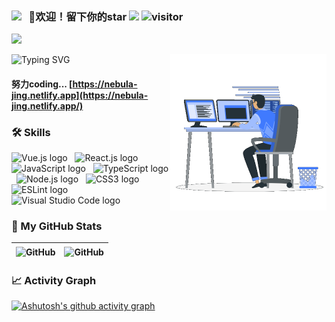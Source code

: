 ### <img src="https://emojis.slackmojis.com/emojis/images/1621024394/39092/cat-roll.gif?1621024394" width="28" /> &nbsp; 🤔欢迎！留下你的star <img src="https://github.com/TheDudeThatCode/TheDudeThatCode/blob/master/Assets/Hi.gif" height="35"> ![visitor](https://visitor-badge.glitch.me/badge?page_id=WalkAlone0325.WalkAlone0325)

<img src="https://user-images.githubusercontent.com/73097560/115834477-dbab4500-a447-11eb-908a-139a6edaec5c.gif"><br>

<picture> <img align="right" src="./Right_Side.gif" width = 250px></picture>

<img src="https://readme-typing-svg.demolab.com?font=Fira+Code&pause=1000&color=A02FAA&width=435&height=30&lines=Hello!+Welcome+To+My+GitHub+Profile!" alt="Typing SVG" />



#### 努力coding...  [https://nebula-jing.netlify.app](https://nebula-jing.netlify.app/)

<!-- <p align="right">
<a href="#"><img src="https://media.giphy.com/media/SWoSkN6DxTszqIKEqv/giphy.gif" alt="Coder GIF" width="500" height="400"></a>
</p> -->



<!--
**WalkAlone0325/WalkAlone0325** is a ✨ _special_ ✨ repository because its `README.md` (this file) appears on your GitHub profile.

Here are some ideas to get you started:

- 🔭 I’m currently working on ...
- 🌱 I’m currently learning ...
- 👯 I’m looking to collaborate on ...
- 🤔 I’m looking for help with ...
- 💬 Ask me about ...
- 📫 How to reach me: ...
- 😄 Pronouns: ...
- ⚡ Fun fact: ...
-->

### 🛠 Skills

[]()
<img src="https://img.shields.io/badge/Vue.js-282C34?logo=Vue.js&logoColor=F05032" alt="Vue.js logo" title="Vue.js" height="25" />
&nbsp;
<img src="https://img.shields.io/badge/React.js-282C34?logo=React&logoColor=61DAFB" alt="React.js logo" title="React.js" height="25" />
&nbsp;
<img src="https://img.shields.io/badge/JavaScript-282C34?logo=javascript&logoColor=F7DF1E" alt="JavaScript logo" title="JavaScript" height="25" />
&nbsp;
<img src="https://img.shields.io/badge/TypeScript-282C34?logo=typescript&logoColor=3178C6" alt="TypeScript logo" title="TypeScript" height="25" />
&nbsp;
<img src="https://img.shields.io/badge/Node.js-282C34?logo=node.js&logoColor=339933" alt="Node.js logo" title="Node.js" height="25" />
&nbsp;
<img src="https://img.shields.io/badge/CSS3-282C34?logo=css3&logoColor=1572B6" alt="CSS3 logo" title="CSS3" height="25" />
&nbsp;
<img src="https://img.shields.io/badge/ESLint-282C34?logo=eslint&logoColor=4B32C3" alt="ESLint logo" title="ESLint" height="25" />
&nbsp;
<img src="https://img.shields.io/badge/VS%20Code-282C34?logo=visual-studio-code&logoColor=007ACC" alt="Visual Studio Code logo" title="Visual Studio Code" height="25" />

<!-- <img src="https://img.shields.io/badge/HTML5-282C34?logo=html5&logoColor=E34F26" alt="HTML5 logo" title="HTML5" height="25" />
&nbsp; -->
<!-- <img src="https://img.shields.io/badge/git-282C34?logo=git&logoColor=F05032" alt="git logo" title="git" height="25" />
&nbsp; -->

### 👾 My GitHub Stats

|<img align="center" src="https://github-readme-stats.vercel.app/api?username=WalkAlone0325&show_icons=true&theme=buefy&hide_border=true" alt="GitHub" />  |<img align="center" src="https://github-readme-streak-stats.herokuapp.com/?user=WalkAlone0325&theme=buefy&hide_border=true" alt="GitHub" />  |
| ----------------------------------------------------------------------------------------------------------------------------------------------- | --------------------------------------------------------------------------------------------------------------------------------------------------------- |

<!-- <img width="49%" src="https://github-readme-stats.vercel.app/api/top-langs/?username=WalkAlone0325&layout=compact" /> -->


### 📈 Activity Graph

[![Ashutosh's github activity graph](https://github-readme-activity-graph.cyclic.app/graph?username=WalkAlone0325&bg_color=ffffff&color=8a73d6&line=8a73d6&point=b83d50&area=true&hide_border=true)](https://github.com/ashutosh00710/github-readme-activity-graph)
